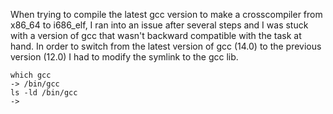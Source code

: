 When trying to compile the latest gcc version to make a crosscompiler
from x86_64 to i686_elf, I ran into an issue after several steps and I
was stuck with a version of gcc that wasn't backward compatible with
the task at hand. In order to switch from the latest version of gcc (14.0)
to the previous version (12.0) I had to modify the symlink to the gcc lib.

```
which gcc
-> /bin/gcc
ls -ld /bin/gcc
->
```
